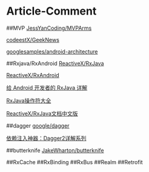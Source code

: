 # Article-Comment

##MVP
[JessYanCoding/MVPArms](https://github.com/JessYanCoding/MVPArms)

[codeestX/GeekNews](https://github.com/codeestX/GeekNews)

[googlesamples/android-architecture](https://github.com/googlesamples/android-architecture/tree/todo-mvp-dagger/)

##Rxjava/RxAndroid
[ReactiveX/RxJava](https://github.com/ReactiveX/RxJava)

[ReactiveX/RxAndroid](https://github.com/ReactiveX/RxAndroid)

[给 Android 开发者的 RxJava 详解](http://gank.io/post/560e15be2dca930e00da1083)

[RxJava操作符大全](http://blog.csdn.net/maplejaw_/article/details/52396175)


[ReactiveX/RxJava文档中文版](https://mcxiaoke.gitbooks.io/rxdocs/content/)


##dagger
[google/dagger](https://github.com/google/dagger)

[依赖注入神器：Dagger2详解系列](https://dreamerhome.github.io/2016/07/07/dagger/)

##butterknife
[JakeWharton/butterknife](https://github.com/JakeWharton/butterknife/)

##RxCache
##RxBinding
##RxBus
##Realm
##Retrofit